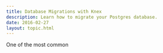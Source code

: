 ```yaml
---
title: Database Migrations with Knex
description: Learn how to migrate your Postgres database.
date: 2016-02-27
layout: topic.html
---
```


One of the most common 